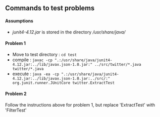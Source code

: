 ## Commands to test problems

#### Assumptions

* _junit4-4.12.jar_ is stored in the directory _/usr/share/java/_

#### Problem 1

* Move to test directory : ```cd test```
* compile : ```javac -cp ".:/usr/share/java/junit4-4.12.jar:../lib/javax.json-1.0.jar:" ../src/twitter/*.java twitter/*.java```
* execute : ```java -ea -cp ".:/usr/share/java/junit4-4.12.jar:../lib/javax.json-1.0.jar:../src/:" org.junit.runner.JUnitCore twitter.ExtractTest```


#### Problem 2

Follow the instructions above for problem 1, but replace 'ExtractTest' with 'FilterTest'
